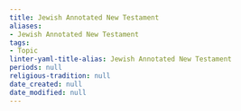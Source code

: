 ```yaml
---
title: Jewish Annotated New Testament
aliases:
- Jewish Annotated New Testament
tags:
- Topic
linter-yaml-title-alias: Jewish Annotated New Testament
periods: null
religious-tradition: null
date_created: null
date_modified: null
---
```


